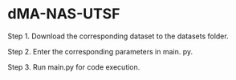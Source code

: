 # dMA-NAS-UTSF
Step 1. Download the corresponding dataset to the datasets folder.

Step 2. Enter the corresponding parameters in main. py.

Step 3. Run main.py for code execution.

